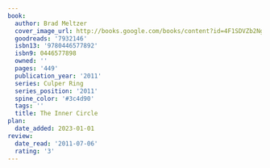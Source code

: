 ```yaml
---
book:
  author: Brad Meltzer
  cover_image_url: http://books.google.com/books/content?id=4F1SDVZb2NgC&printsec=frontcover&img=1&zoom=1&edge=curl&source=gbs_api
  goodreads: '7932146'
  isbn13: '9780446577892'
  isbn9: 0446577898
  owned: ''
  pages: '449'
  publication_year: '2011'
  series: Culper Ring
  series_position: '2011'
  spine_color: '#3c4d90'
  tags: ''
  title: The Inner Circle
plan:
  date_added: 2023-01-01
review:
  date_read: '2011-07-06'
  rating: '3'
---
```

